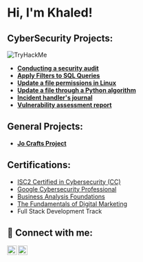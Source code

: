 <h1>Hi, I'm Khaled! <br/><a></h1>

<h2> CyberSecurity Projects:</h2> <img src="https://tryhackme-badges.s3.amazonaws.com/KhaledHamdan1.png" alt="TryHackMe">

- <b>[Conducting a security audit](https://github.com/khaled-hamdan/BotiumToys/tree/main)</b>
- <b>[Apply Filters to SQL Queries](https://github.com/khaled-hamdan/SQL-queries)</b>
- <b>[Update a file permissions in Linux](https://github.com/khaled-hamdan/F.P-Linux)</b>
- <b>[Update a file through a Python algorithm](https://github.com/khaled-hamdan/U-Python)</b>
- <b>[Incident handler's journal](https://github.com/khaled-hamdan/Incident-Journal/blob/main/Incident%20handler's%20journal%20.pdf)</b>
- <b>[Vulnerability assessment report](https://github.com/khaled-hamdan/Vulnerability-Assessment/blob/main/Vulnerability%20assessment%20report.pdf)</b>
 
    
<h2> General Projects:</h2>

- <b>[Jo Crafts Project](https://github.com/khaled-hamdan/JoCrafts)</b>


<h2> Certifications:</h2>

- [ISC2 Certified in Cybersecurity (CC)](https://www.credly.com/badges/07ad37e4-369c-41f2-84bf-82b8b006f528/public_url)
- [Google Cybersecurity Professional](https://www.credly.com/badges/494144f8-6730-4017-9a03-8c5e763a668c/public_url)
- [Business Analysis Foundations](https://www.linkedin.com/learning/certificates/898bd49ac958cad2e38f784c865de83e3c8fd2af6e0d705979cf7bd88728f32a)
- [The Fundamentals of Digital Marketing](https://learndigital.withgoogle.com/link/1qsdpcedm9s)
- Full Stack Development Track

<h2> 🤳 Connect with me:</h2>


[<img align="left" alt="khaledmhamdan | LinkedIn" width="22px" src="https://cdn.jsdelivr.net/npm/simple-icons@v3/icons/linkedin.svg" />][linkedin]
[<img align="left" alt="khalid.hamdan | Instagram" width="22px" src="https://cdn.jsdelivr.net/npm/simple-icons@v3/icons/instagram.svg" />][instagram]


[instagram]: https://www.instagram.com/_khalid.hamdan_/
[linkedin]: https://linkedin.com/in/khaledmhamdan

